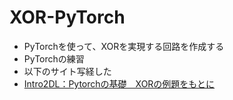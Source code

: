 # XOR-PyTorch
* PyTorchを使って、XORを実現する回路を作成する
* PyTorchの練習
* 以下のサイト写経した
* [Intro2DL：Pytorchの基礎　XORの例題をもとに](https://zenn.dev/yoshida0312/articles/bd83b15077825c)